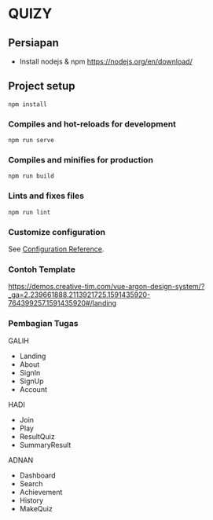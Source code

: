 # QUIZY

## Persiapan
- Install nodejs & npm https://nodejs.org/en/download/

## Project setup
```
npm install
```

### Compiles and hot-reloads for development
```
npm run serve
```

### Compiles and minifies for production
```
npm run build
```

### Lints and fixes files
```
npm run lint
```

### Customize configuration
See [Configuration Reference](https://cli.vuejs.org/config/).

### Contoh Template
https://demos.creative-tim.com/vue-argon-design-system/?_ga=2.239661888.2113921725.1591435920-764399257.1591435920#/landing

### Pembagian Tugas
GALIH
* Landing
* About
* SignIn
* SignUp
* Account

HADI
* Join
* Play
* ResultQuiz
* SummaryResult

ADNAN
* Dashboard
* Search
* Achievement
* History
* MakeQuiz
